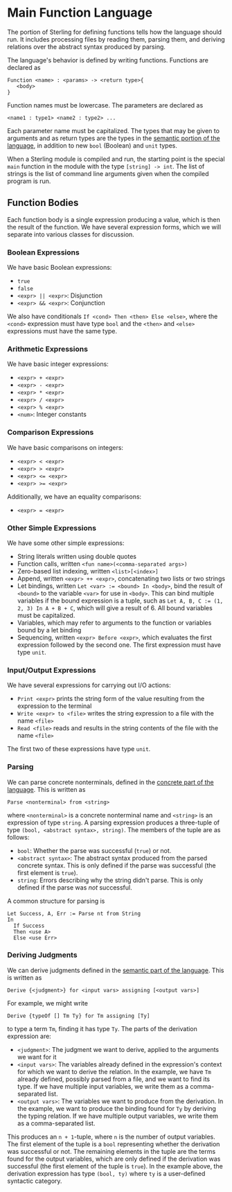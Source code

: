 # Main Function Language
The portion of Sterling for defining functions tells how the language
should run.  It includes processing files by reading them, parsing
them, and deriving relations over the abstract syntax produced by
parsing.

The language's behavior is defined by writing functions.  Functions
are declared as
```
Function <name> : <params> -> <return type>{
   <body>
}
```
Function names must be lowercase.  The parameters are declared as
```
<name1 : type1> <name2 : type2> ...
```
Each parameter name must be capitalized.  The types that may be given
to arguments and as return types are the types in the [semantic
portion of the language](../semantic/syntax.md), in addition to new
`bool` (Boolean) and `unit` types.

When a Sterling module is compiled and run, the starting point is the
special `main` function in the module with the type `[string] -> int`.
The list of strings is the list of command line arguments given when
the compiled program is run.


## Function Bodies
Each function body is a single expression producing a value, which is
then the result of the function.  We have several expression forms,
which we will separate into various classes for discussion.

### Boolean Expressions
We have basic Boolean expressions:
* `true`
* `false`
* `<expr> || <expr>`:  Disjunction
* `<expr> && <expr>`:  Conjunction

We also have conditionals `If <cond> Then <then> Else <else>`, where
the `<cond>` expression must have type `bool` and the `<then>` and
`<else>` expressions must have the same type.

### Arithmetic Expressions
We have basic integer expressions:
* `<expr> + <expr>`
* `<expr> - <expr>`
* `<expr> * <expr>`
* `<expr> / <expr>`
* `<expr> % <expr>`
* `<num>`:  Integer constants

### Comparison Expressions
We have basic comparisons on integers:
* `<expr> < <expr>`
* `<expr> > <expr>`
* `<expr> <= <expr>`
* `<expr> >= <expr>`

Additionally, we have an equality comparisons:
* `<expr> = <expr>`

### Other Simple Expressions
We have some other simple expressions:
* String literals written using double quotes
* Function calls, written `<fun name>(<comma-separated args>)`
* Zero-based list indexing, written `<list>[<index>]`
* Append, written `<expr> ++ <expr>`, concatenating two lists or two
  strings
* Let bindings, written `Let <var> := <bound> In <body>`, bind the
  result of `<bound>` to the variable `<var>` for use in `<body>`.
  This can bind multiple variables if the bound expression is a tuple,
  such as `Let A, B, C := (1, 2, 3) In A + B + C`, which will give a
  result of 6.  All bound variables must be capitalized.
* Variables, which may refer to arguments to the function or variables
  bound by a let binding
* Sequencing, written `<expr> Before <expr>`, which evaluates the
  first expression followed by the second one.  The first expression
  must have type `unit`.

### Input/Output Expressions
We have several expressions for carrying out I/O actions:
* `Print <expr>` prints the string form of the value resulting from
  the expression to the terminal
* `Write <expr> to <file>` writes the string expression to a file with
  the name `<file>`
* `Read <file>` reads and results in the string contents of the file
  with the name `<file>`

The first two of these expressions have type `unit`.

### Parsing
We can parse concrete nonterminals, defined in the [concrete part of
the language](../concrete/README.md).  This is written as
```
Parse <nonterminal> from <string>
```
where `<nonterminal>` is a concrete nonterminal name and `<string>` is
an expression of type `string`.  A parsing expression produces a
three-tuple of type `(bool, <abstract syntax>, string)`.  The
members of the tuple are as follows:
* `bool`:  Whether the parse was successful (`true`) or not.
* `<abstract syntax>`:  The abstract syntax produced from the parsed
  concrete syntax.  This is only defined if the parse was successful
  (the first element is `true`).
* `string`:  Errors describing why the string didn't parse.  This is
  only defined if the parse was *not* successful.

A common structure for parsing is
```
Let Success, A, Err := Parse nt from String
In
  If Success
  Then <use A>
  Else <use Err>
```

### Deriving Judgments
We can derive judgments defined in the [semantic part of the
language](../semantic/README.md).  This is written as
```
Derive {<judgment>} for <input vars> assigning [<output vars>]
```
For example, we might write
```
Derive {typeOf [] Tm Ty} for Tm assigning [Ty]
```
to type a term `Tm`, finding it has type `Ty`.  The parts of the
derivation expression are:
* `<judgment>`:  The judgment we want to derive, applied to the
  arguments we want for it
* `<input vars>`:  The variables already defined in the expression's
  context for which we want to derive the relation.  In the example,
  we have `Tm` already defined, possibly parsed from a file, and we
  want to find its type.  If we have multiple input variables, we
  write them as a comma-separated list.
* `<output vars>`:  The variables we want to produce from the
  derivation.  In the example, we want to produce the binding found
  for `Ty` by deriving the typing relation.  If we have multiple
  output variables, we write them as a comma-separated list.

This produces an `n + 1`-tuple, where `n` is the number of output
variables.  The first element of the tuple is a `bool` representing
whether the derivation was successful or not.  The remaining elements
in the tuple are the terms found for the output variables, which are
only defined if the derivation was successful (the first element of
the tuple is `true`).  In the example above, the derivation expression
has type `(bool, ty)` where `ty` is a user-defined syntactic
category.

